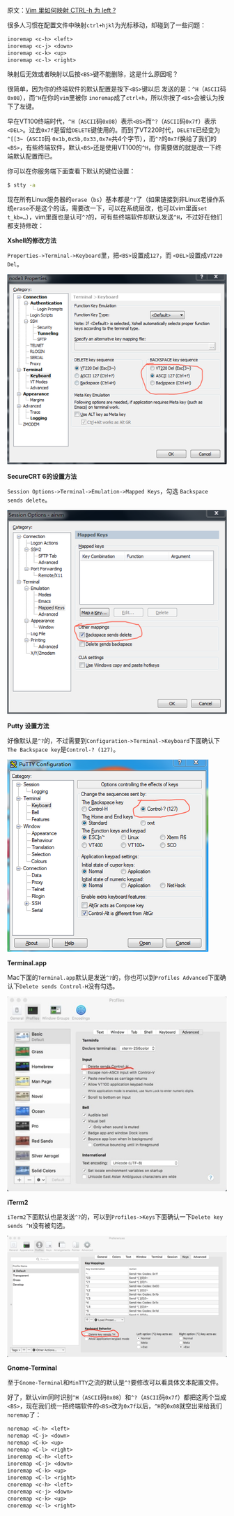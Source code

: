 原文：[Vim 里如何映射 CTRL-h 为 left ?](http://www.skywind.me/blog/archives/1857)

很多人习惯在配置文件中映射`ctrl+hjkl`为光标移动，却碰到了一些问题：
```vim
inoremap <c-h> <left>
inoremap <c-j> <down>
inoremap <c-k> <up>
inoremap <c-l> <right>
```
映射后无效或者映射以后按`<BS>`键不能删除，这是什么原因呢？

很简单，因为你的终端软件的默认配置是按下`<BS>`键以后
发送的是：`^H`（`ASCII`码`0x08`），而`^H`在你的`vim`里被你 `inoremap`成了`ctrl+h`，所以你按了`<BS>`会被认为按下了左键。

早在VT100终端时代，`^H`（`ASCII`码`0x08`）表示`<BS>`而`^?`（`ASCII`码`0x7f`）表示`<DEL>`。过去`0x7f`是留给`DELETE`键使用的。而到了VT220时代，`DELETE`已经变为`^[[3~`（`ASCII`码 `0x1b,0x5b,0x33,0x7e`共4个字节），而`^?`的`0x7f`换给了我们的`<BS>`，有些终端软件，默认`<BS>`还是使用VT100的`^H`，你需要做的就是改一下终端默认配置而已。

你可以在你服务端下面查看下默认的键位设置：
```bash
$ stty -a
```
现在所有Linux服务器的`erase`（`bs`）基本都是`^?`了（如果链接到非Linux老操作系统`erase`不是这个的话，需要改一下，可以在系统层改，也可以vim里面`set t_kb=…`），vim里面也是认可`^?`的，可有些终端软件却默认发送`^H`，不过好在他们都支持修改：

**Xshell的修改方法**

`Properties->Terminal->Keyboard`里，把`<BS>`设置成`127`，而 `<DEL>`设置成`VT220 Del`。

![](关于vim在插入模式中Backspace键无法删除的问题[转]/1.png)

**SecureCRT 6的设置方法**

`Session Options->Terminal->Emulation->Mapped Keys`，勾选 `Backspace sends delete`。

![](关于vim在插入模式中Backspace键无法删除的问题[转]/2.png)

**Putty 设置方法**

好像默认是`^?`的，不过需要到`Configuration->Terminal->Keyboard`下面确认下`The Backspace key`是`Control-? (127)`。

![](关于vim在插入模式中Backspace键无法删除的问题[转]/3.png)

**Terminal.app**

Mac下面的`Terminal.app`默认是发送`^?`的，你也可以到`Profiles Advanced`下面确认下`Delete sends Control-H`没有勾选。

![](关于vim在插入模式中Backspace键无法删除的问题[转]/4.jpg)

**iTerm2**

`iTerm2`下面默认也是发送`^?`的，可以到`Profiles->Keys`下面确认一下`Delete key sends ^H`没有被勾选。

![](关于vim在插入模式中Backspace键无法删除的问题[转]/5.png)

**Gnome-Terminal**

至于`Gnome-Terminal`和`MinTTY`之流的默认是`^?`要修改可以看具体文本配置文件。

好了，默认vim同时识别`^H`（`ASCII`码`0x08`）和`^?`（`ASCII`码`0x7f`）都把这两个当成`<BS>`，现在我们统一把终端软件的`<BS>`改为`0x7f`以后，`^H`的`0x08`就空出来给我们`noremap`了：
```vim
noremap <C-h> <left>
noremap <C-j> <down>
noremap <C-k> <up>
noremap <C-l> <right>
inoremap <C-h> <left>
inoremap <C-j> <down>
inoremap <C-k> <up>
inoremap <C-l> <right>
cnoremap <c-h> <left>
cnoremap <c-j> <down>
cnoremap <c-k> <up>
cnoremap <c-l> <right>
```
